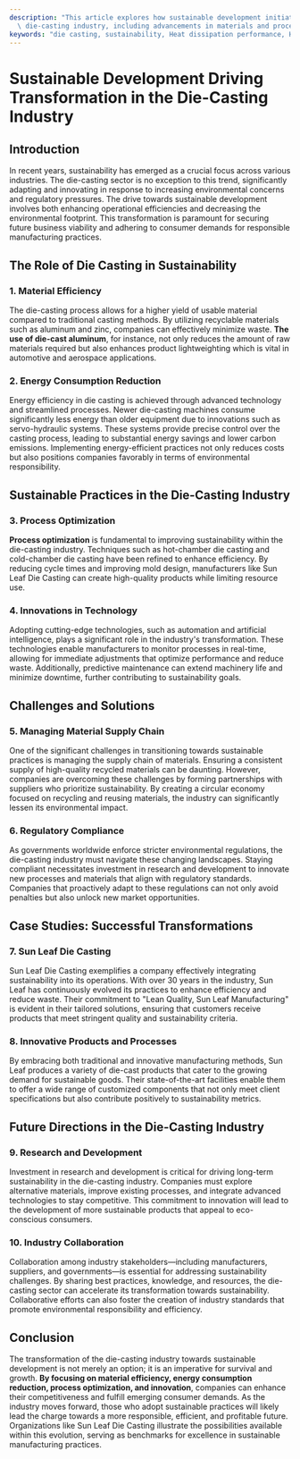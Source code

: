 ```yaml
---
description: "This article explores how sustainable development initiatives are transforming the\
  \ die-casting industry, including advancements in materials and processes."
keywords: "die casting, sustainability, Heat dissipation performance, Heat dissipation efficiency"
---
```

# Sustainable Development Driving Transformation in the Die-Casting Industry

## Introduction 

In recent years, sustainability has emerged as a crucial focus across various industries. The die-casting sector is no exception to this trend, significantly adapting and innovating in response to increasing environmental concerns and regulatory pressures. The drive towards sustainable development involves both enhancing operational efficiencies and decreasing the environmental footprint. This transformation is paramount for securing future business viability and adhering to consumer demands for responsible manufacturing practices.

## The Role of Die Casting in Sustainability

### 1. Material Efficiency 

The die-casting process allows for a higher yield of usable material compared to traditional casting methods. By utilizing recyclable materials such as aluminum and zinc, companies can effectively minimize waste. **The use of die-cast aluminum**, for instance, not only reduces the amount of raw materials required but also enhances product lightweighting which is vital in automotive and aerospace applications.

### 2. Energy Consumption Reduction

Energy efficiency in die casting is achieved through advanced technology and streamlined processes. Newer die-casting machines consume significantly less energy than older equipment due to innovations such as servo-hydraulic systems. These systems provide precise control over the casting process, leading to substantial energy savings and lower carbon emissions. Implementing energy-efficient practices not only reduces costs but also positions companies favorably in terms of environmental responsibility.

## Sustainable Practices in the Die-Casting Industry

### 3. Process Optimization

**Process optimization** is fundamental to improving sustainability within the die-casting industry. Techniques such as hot-chamber die casting and cold-chamber die casting have been refined to enhance efficiency. By reducing cycle times and improving mold design, manufacturers like Sun Leaf Die Casting can create high-quality products while limiting resource use.

### 4. Innovations in Technology

Adopting cutting-edge technologies, such as automation and artificial intelligence, plays a significant role in the industry's transformation. These technologies enable manufacturers to monitor processes in real-time, allowing for immediate adjustments that optimize performance and reduce waste. Additionally, predictive maintenance can extend machinery life and minimize downtime, further contributing to sustainability goals.

## Challenges and Solutions

### 5. Managing Material Supply Chain

One of the significant challenges in transitioning towards sustainable practices is managing the supply chain of materials. Ensuring a consistent supply of high-quality recycled materials can be daunting. However, companies are overcoming these challenges by forming partnerships with suppliers who prioritize sustainability. By creating a circular economy focused on recycling and reusing materials, the industry can significantly lessen its environmental impact.

### 6. Regulatory Compliance

As governments worldwide enforce stricter environmental regulations, the die-casting industry must navigate these changing landscapes. Staying compliant necessitates investment in research and development to innovate new processes and materials that align with regulatory standards. Companies that proactively adapt to these regulations can not only avoid penalties but also unlock new market opportunities.

## Case Studies: Successful Transformations

### 7. Sun Leaf Die Casting

Sun Leaf Die Casting exemplifies a company effectively integrating sustainability into its operations. With over 30 years in the industry, Sun Leaf has continuously evolved its practices to enhance efficiency and reduce waste. Their commitment to "Lean Quality, Sun Leaf Manufacturing" is evident in their tailored solutions, ensuring that customers receive products that meet stringent quality and sustainability criteria.

### 8. Innovative Products and Processes

By embracing both traditional and innovative manufacturing methods, Sun Leaf produces a variety of die-cast products that cater to the growing demand for sustainable goods. Their state-of-the-art facilities enable them to offer a wide range of customized components that not only meet client specifications but also contribute positively to sustainability metrics. 

## Future Directions in the Die-Casting Industry

### 9. Research and Development

Investment in research and development is critical for driving long-term sustainability in the die-casting industry. Companies must explore alternative materials, improve existing processes, and integrate advanced technologies to stay competitive. This commitment to innovation will lead to the development of more sustainable products that appeal to eco-conscious consumers.

### 10. Industry Collaboration

Collaboration among industry stakeholders—including manufacturers, suppliers, and governments—is essential for addressing sustainability challenges. By sharing best practices, knowledge, and resources, the die-casting sector can accelerate its transformation towards sustainability. Collaborative efforts can also foster the creation of industry standards that promote environmental responsibility and efficiency.

## Conclusion

The transformation of the die-casting industry towards sustainable development is not merely an option; it is an imperative for survival and growth. **By focusing on material efficiency, energy consumption reduction, process optimization, and innovation**, companies can enhance their competitiveness and fulfill emerging consumer demands. As the industry moves forward, those who adopt sustainable practices will likely lead the charge towards a more responsible, efficient, and profitable future. Organizations like Sun Leaf Die Casting illustrate the possibilities available within this evolution, serving as benchmarks for excellence in sustainable manufacturing practices.
